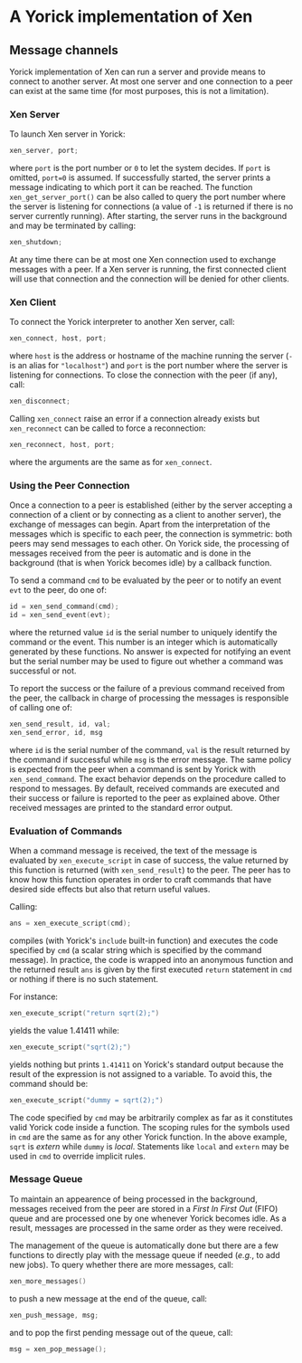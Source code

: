 # A Yorick implementation of Xen

## Message channels

Yorick implementation of Xen can run a server and provide means to connect to
another server.  At most one server and one connection to a peer can exist at
the same time (for most purposes, this is not a limitation).


### Xen Server

To launch Xen server in Yorick:

```.c
xen_server, port;
```

where `port` is the port number or `0` to let the system decides.  If `port` is
omitted, `port=0` is assumed.  If successfully started, the server prints a
message indicating to which port it can be reached.  The function
`xen_get_server_port()` can be also called to query the port number where the
server is listening for connections (a value of `-1` is returned if there is no
server currently running).  After starting, the server runs in the background
and may be terminated by calling:

```.c
xen_shutdown;
```

At any time there can be at most one Xen connection used to exchange messages
with a peer.  If a Xen server is running, the first connected client will use
that connection and the connection will be denied for other clients.


### Xen Client

To connect the Yorick interpreter to another Xen server, call:

```.c
xen_connect, host, port;
```

where `host` is the address or hostname of the machine running the server (`-`
is an alias for `"localhost"`) and `port` is the port number where the server
is listening for connections.  To close the connection with the peer (if any),
call:

```.c
xen_disconnect;
```

Calling `xen_connect` raise an error if a connection already exists but
`xen_reconnect` can be called to force a reconnection:

```.c
xen_reconnect, host, port;
```

where the arguments are the same as for `xen_connect`.


### Using the Peer Connection

Once a connection to a peer is established (either by the server accepting a
connection of a client or by connecting as a client to another server), the
exchange of messages can begin.  Apart from the interpretation of the messages
which is specific to each peer, the connection is symmetric: both peers may
send messages to each other.  On Yorick side, the processing of messages
received from the peer is automatic and is done in the background (that is when
Yorick becomes idle) by a callback function.

To send a command `cmd` to be evaluated by the peer or to notify an event `evt`
to the peer, do one of:

```.c
id = xen_send_command(cmd);
id = xen_send_event(evt);
```

where the returned value `id` is the serial number to uniquely identify the
command or the event.  This number is an integer which is automatically
generated by these functions.  No answer is expected for notifying an event but
the serial number may be used to figure out whether a command was successful or
not.

To report the success or the failure of a previous command received from
the peer, the callback in charge of processing the messages is responsible of
calling one of:

```.c
xen_send_result, id, val;
xen_send_error, id, msg
```

where `id` is the serial number of the command, `val` is the result returned by
the command if successful while `msg` is the error message.  The same policy is
expected from the peer when a command is sent by Yorick with
`xen_send_command`.  The exact behavior depends on the procedure called to
respond to messages.  By default, received commands are executed and their
success or failure is reported to the peer as explained above.  Other received
messages are printed to the standard error output.


### Evaluation of Commands

When a command message is received, the text of the message is evaluated by
`xen_execute_script` in case of success, the value returned by this function is
returned (with `xen_send_result`) to the peer.  The peer has to know how this
function operates in order to craft commands that have desired side effects but
also that return useful values.

Calling:

```.c
ans = xen_execute_script(cmd);
```

compiles (with Yorick's `include` built-in function) and executes the code
specified by `cmd` (a scalar string which is specified by the command message).
In practice, the code is wrapped into an anonymous function and the returned
result `ans` is given by the first executed `return` statement in `cmd` or
nothing if there is no such statement.

For instance:

```.c
xen_execute_script("return sqrt(2);")
```

yields the value 1.41411 while:

```.c
xen_execute_script("sqrt(2);")
```

yields nothing but prints `1.41411` on Yorick's standard output because the
result of the expression is not assigned to a variable.  To avoid this, the
command should be:

```.c
xen_execute_script("dummy = sqrt(2);")
```

The code specified by `cmd` may be arbitrarily complex as far as it constitutes
valid Yorick code inside a function.  The scoping rules for the symbols used in
`cmd` are the same as for any other Yorick function.  In the above example,
`sqrt` is *extern* while `dummy` is *local*.  Statements like `local` and
`extern` may be used in `cmd` to override implicit rules.


### Message Queue

To maintain an appearence of being processed in the background, messages
received from the peer are stored in a *First In First Out* (FIFO) queue and
are processed one by one whenever Yorick becomes idle.  As a result, messages
are processed in the same order as they were received.

The management of the queue is automatically done but there are a few functions
to directly play with the message queue if needed (*e.g.*, to add new jobs).  To
query whether there are more messages, call:

```.c
xen_more_messages()
```

to push a new message at the end of the queue, call:

```.c
xen_push_message, msg;
```

and to pop the first pending message out of the queue, call:

```.c
msg = xen_pop_message();
```

